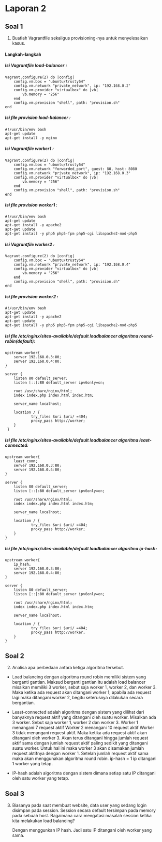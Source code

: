 # Laporan 2

## Soal 1

1. Buatlah Vagrantfile sekaligus provisioning-nya untuk menyelesaikan kasus.

#### Langkah-langkah

##### Isi Vagrantfile load-balancer :
    Vagrant.configure(2) do |config|
        config.vm.box = "ubuntu/trusty64"
        config.vm.network "private_network", ip: "192.168.0.2"
        config.vm.provider "virtualbox" do |vb|
            vb.memory = "256"
        end
        config.vm.provision "shell", path: "provision.sh"
    end

##### Isi file provision load-balancer :
    #!/usr/bin/env bash
    apt-get update
    apt-get install -y nginx

##### Isi Vagrantfile worker1 :
    Vagrant.configure(2) do |config|
        config.vm.box = "ubuntu/trusty64"
        config.vm.network "forwarded_port", guest: 80, host: 8080
        config.vm.network "private_network", ip: "192.168.0.3"
        config.vm.provider "virtualbox" do |vb|
            vb.memory = "256"
        end
        config.vm.provision "shell", path: "provision.sh"
    end

##### Isi file provision worker1 :
    #!/usr/bin/env bash
    apt-get update
    apt-get install -y apache2
    apt-get update
    apt-get install -y php5 php5-fpm php5-cgi libapache2-mod-php5

##### Isi Vagrantfile worker2 :
    Vagrant.configure(2) do |config|
        config.vm.box = "ubuntu/trusty64"
        config.vm.network "private_network", ip: "192.168.0.4"
        config.vm.provider "virtualbox" do |vb|
            vb.memory = "256"
        end
        config.vm.provision "shell", path: "provision.sh"
    end

##### Isi file provision worker2 :
    #!/usr/bin/env bash
    apt-get update
    apt-get install -y apache2
    apt-get update
    apt-get install -y php5 php5-fpm php5-cgi libapache2-mod-php5

##### Isi file /etc/nginx/sites-available/default loadbalancer algoritma round-robin(default):
    upstream worker{
        server 192.168.0.3:80;
        server 192.168.0.4:80;
    }

    server {
        listen 80 default_server;
        listen [::]:80 default_server ipv6only=on;

        root /usr/share/nginx/html;
        index index.php index.html index.htm;

        server_name localhost;

        location / {
                try_files $uri $uri/ =404;
                proxy_pass http://worker;
        }
     }

##### Isi file /etc/nginx/sites-available/default loadbalancer algoritma least-connected:
    upstream worker{
        least_conn;
        server 192.168.0.3:80;
        server 192.168.0.4:80;
    }

    server {
        listen 80 default_server;
        listen [::]:80 default_server ipv6only=on;

        root /usr/share/nginx/html;
        index index.php index.html index.htm;

        server_name localhost;

        location / {
                try_files $uri $uri/ =404;
                proxy_pass http://worker;
        }
    }

##### Isi file /etc/nginx/sites-available/default loadbalancer algoritma ip-hash:
    upstream worker{
        ip_hash;
        server 192.168.0.3:80;
        server 192.168.0.4:80;
    }

    server {
        listen 80 default_server;
        listen [::]:80 default_server ipv6only=on;

        root /usr/share/nginx/html;
        index index.php index.html index.htm;

        server_name localhost;

        location / {
                try_files $uri $uri/ =404;
                proxy_pass http://worker;
        }
    }
    

## Soal 2

2. Analisa apa perbedaan antara ketiga algoritma tersebut.

- Load balancing dengan algoritma round robin memiliki sistem yang berganti gantian. Maksud berganti gantian itu adalah load balancer misalkan memiliki 3 worker, sebut saja worker 1, worker 2, dan worker 3. Maka ketika ada request akan ditangani worker 1, apabila ada request lagi maka ditangani worker 2, begitu seterusnya dilakukan secara bergantian.

- Least-connected adalah algoritma dengan sistem yang dilihat dari banyaknya request aktif yang ditangani oleh suatu worker. Misalkan ada 3 worker. Sebut saja worker 1, worker 2 dan worker 3.
    Worker 1 menangani 7 request aktif
    Worker 2 menangani 10 request aktif
    Worker 3 tidak menangani request aktif.
Maka ketika ada request aktif akan ditangani oleh worker 3.  Akan terus ditangani hingga jumlah request aktif sama dengan jumlah request aktif paling sedikit yang ditangani suatu worker. Untuk hal ini maka worker 3 akan disamakan jumlah request aktifnya dengan worker 1. Setelah jumlah request aktif sama maka akan menggunakan algoritma round robin.
ip-hash = 1 ip ditangani 1 worker yang tetap.

- IP-hash adalah algoritma dengan sistem dimana setiap satu IP ditangani oleh satu worker yang tetap.


## Soal 3

3. Biasanya pada saat membuat website, data user yang sedang login disimpan pada session. Session secara default tersimpan pada memory pada sebuah host. Bagaimana cara mengatasi masalah session ketika kita melakukan load balancing?

    Dengan menggunkan IP hash. Jadi satu IP ditangani oleh worker yang sama.
